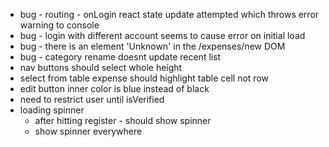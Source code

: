 - bug - routing - onLogin react state update attempted which throws error warning to console
- bug - login with different account seems to cause error on initial load
- bug - there is an element 'Unknown' in the /expenses/new DOM
- bug - category rename doesnt update recent list
- nav buttons should select whole height
- select from table expense should highlight table cell not row
- edit button inner color is blue instead of black
- need to restrict user until isVerified
- loading spinner
  - after hitting register - should show spinner
  - show spinner everywhere